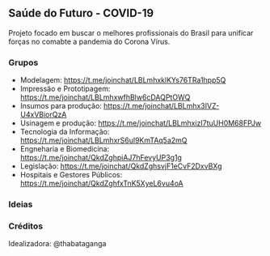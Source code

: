 ## Saúde do Futuro - COVID-19

Projeto focado em buscar o melhores profissionais do Brasil para unificar forças no comabte a pandemia do Corona Vírus.

### Grupos

-  Modelagem: https://t.me/joinchat/LBLmhxklKYs76TRa1hpp5Q
-  Impressão e Prototipagem:  https://t.me/joinchat/LBLmhxwfhBlw6cDAQPtOWQ
-  Insumos para produção: https://t.me/joinchat/LBLmhx3IVZ-U4xVBiorQzA
-  Usinagem e produção: https://t.me/joinchat/LBLmhxizI7tuUH0M68FPJw
-  Tecnologia da Informação: https://t.me/joinchat/LBLmhxrS6ul9KmTAq5a2mQ
-  Engneharia e Biomedicina: https://t.me/joinchat/QkdZghpiAJ7hFevyUP3g1g
-  Legislação: https://t.me/joinchat/QkdZghsvjF1eCvF2DxvBXg
-  Hospitais e Gestores Públicos: https://t.me/joinchat/QkdZghfxTnK5XyeL6vu4oA

### Ideias

### Créditos
Idealizadora: @thabataganga
